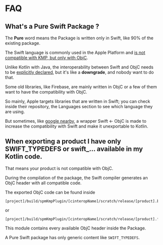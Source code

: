 # FAQ

## **What's a Pure Swift Package ?**

The **Pure** word means the Package is written only in Swift, like 90% of the existing package.

The Swift language is commonly used in the Apple Platform and [is not compatible with KMP, but only with ObjC](https://kotlinlang.org/docs/native-objc-interop.html#importing-swift-objective-c-libraries-to-kotlin).

Unlike Kotlin with Java, the interoperability between Swift and ObjC needs to be [explicitly declared](https://www.hackingwithswift.com/example-code/language/what-is-the-objc-attribute), but it's like a **downgrade**, and nobody want to do that.

Some old libraries, like Firebase, are mainly written in ObjC or a few of them want to have the compatibility with ObjC.

So mainly, Apple targets libraries that are written in Swift; you can check inside their repository, the Languages section to see which language they are using.

But sometimes, like [google nearby](https://github.com/frankois944/spm4Kmp/issues/68), a wrapper Swift <- ObjC is made to increase the compatibility with Swift and make it unexportable to Kotlin.

## **When exporting a product I have only SWIFT_TYPEDEFS or swift_... available in my Kotlin code.**

That means your product is not compatible with ObjC.

During the compilation of the package, the Swift compiler generates an ObjC header with all compatible code.

The exported ObjC code can be found inside
```
[project]/build/spmKmpPlugin/[cinteropName]/scratch/release/[product].build/module.modulemap

```

or

```
[project]/build/spmKmpPlugin/[cinteropName]/scratch/release/[product].framework/Modules/module.modulemap
```

This module contains every available ObjC header inside the Package.

A Pure Swift package has only generic content like `SWIFT_TYPEDEFS`.
